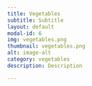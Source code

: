 ```yaml
---
title: Vegetables
subtitle: Subtitle
layout: default
modal-id: 6
img: vegetables.png
thumbnail: vegetables.png
alt: image-alt
category: vegetables
description: Description

---
```

